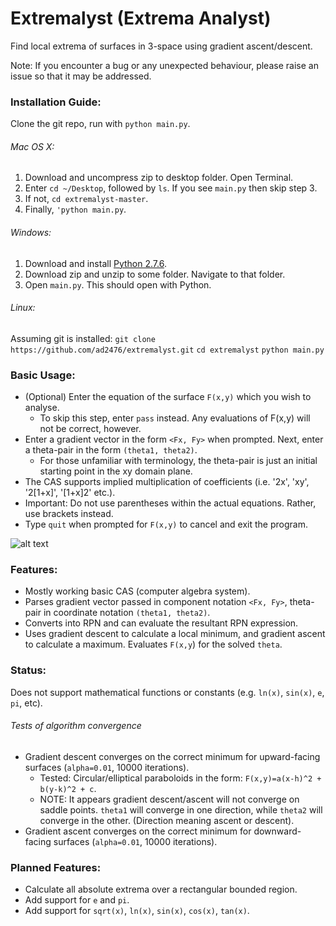 Extremalyst (Extrema Analyst)
===========

Find local extrema of surfaces in 3-space using gradient ascent/descent.

Note: If you encounter a bug or any unexpected behaviour, please raise an issue so that it may be addressed.

### Installation Guide:
Clone the git repo, run with `python main.py`.
###### Mac OS X:
1. Download and uncompress zip to desktop folder. Open Terminal.
2. Enter `cd ~/Desktop`, followed by `ls`. If you see `main.py` then skip step 3.
3. If not, `cd extremalyst-master`.
4. Finally, `'python main.py`.

###### Windows:
1. Download and install [Python 2.7.6](http://python.org/download/releases/2.7.6/).
2. Download zip and unzip to some folder. Navigate to that folder.
3. Open `main.py`. This should open with Python.

###### Linux:
Assuming git is installed: `git clone https://github.com/ad2476/extremalyst.git` `cd extremalyst` `python main.py`

### Basic Usage:
* (Optional) Enter the equation of the surface `F(x,y)` which you wish to analyse.
  * To skip this step, enter `pass` instead. Any evaluations of F(x,y) will not be correct, however.
* Enter a gradient vector in the form `<Fx, Fy>` when prompted. Next, enter a theta-pair in the form `(theta1, theta2)`.
  * For those unfamiliar with terminology, the theta-pair is just an initial starting point in the xy domain plane.
* The CAS supports implied multiplication of coefficients (i.e. '2x', 'xy', '2[1+x]', '[1+x]2' etc.).
* Important: Do not use parentheses within the actual equations. Rather, use brackets instead.
* Type `quit` when prompted for `F(x,y)` to cancel and exit the program.

![alt text](https://raw.github.com/ad2476/extremalyst/master/img/ex1.png "Example 1")

### Features:
* Mostly working basic CAS (computer algebra system).
* Parses gradient vector passed in component notation `<Fx, Fy>`, theta-pair in coordinate notation `(theta1, theta2)`.
* Converts into RPN and can evaluate the resultant RPN expression.
* Uses gradient descent to calculate a local minimum, and gradient ascent to calculate a maximum. Evaluates `F(x,y`) for the solved `theta`.

### Status:
Does not support mathematical functions or constants (e.g. `ln(x)`, `sin(x)`, `e`, `pi`, etc). 

###### Tests of algorithm convergence
* Gradient descent converges on the correct minimum for upward-facing surfaces (`alpha=0.01`, 10000 iterations).
  * Tested: Circular/elliptical paraboloids in the form: `F(x,y)=a(x-h)^2 + b(y-k)^2 + c`.
  * NOTE: It appears gradient descent/ascent will not converge on saddle points. `theta1` will converge in one direction, while `theta2` will converge in the other. (Direction meaning ascent or descent).
* Gradient ascent converges on the correct minimum for downward-facing surfaces (`alpha=0.01`, 10000 iterations).

### Planned Features:
* Calculate all absolute extrema over a rectangular bounded region.
* Add support for `e` and `pi`.
* Add support for `sqrt(x)`, `ln(x)`, `sin(x)`, `cos(x)`, `tan(x)`.

